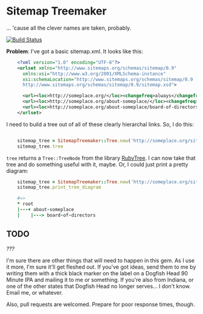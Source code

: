 # Sitemap Treemaker
... 'cause all the clever names are taken, probably.

[![Build Status](https://travis-ci.org/mileszs/sitemap_treemaker.svg?branch=master)](https://travis-ci.org/mileszs/sitemap_treemaker)

**Problem**: I've got a basic sitemap.xml. It looks like this:

```xml
    <?xml version="1.0" encoding="UTF-8"?>
    <urlset xmlns="http://www.sitemaps.org/schemas/sitemap/0.9"
      xmlns:xsi="http://www.w3.org/2001/XMLSchema-instance"
      xsi:schemaLocation="http://www.sitemaps.org/schemas/sitemap/0.9
      http://www.sitemaps.org/schemas/sitemap/0.9/sitemap.xsd">

      <url><loc>http://someplace.org/</loc><changefreq>always</changefreq><priority>0.5</priority></url>
      <url><loc>http://someplace.org/about-someplace/</loc><changefreq>always</changefreq><priority>0.5</priority></url>
      <url><loc>http://someplace.org/about-someplace/board-of-directors/</loc><changefreq>always</changefreq><priority>0.5</priority></url>
    </urlset>
```

I need to build a tree out of all of these clearly hierarchal links. So, I do this:

```ruby

    sitemap_tree = SitemapTreemaker::Tree.new('http://someplace.org/sitemap.xml')
    sitemap_tree.tree
```

`tree` returns a `Tree::TreeNode` from the library [RubyTree](http://rubytree.rubyforge.org/). I can now take that tree and do something useful with it, maybe. Or, I could just print a pretty diagram:

```ruby
    sitemap_tree = SitemapTreemaker::Tree.new('http://someplace.org/sitemap.xml')
    sitemap_tree.print_tree_diagram

    #=>
    * root
    |---+ about-someplace
    |    |---> board-of-directors
```

## TODO

_???_

I'm sure there are other things that will need to happen in this gem. As I use it more, I'm sure it'll get fleshed out. If you've got ideas, send them to me by writing them with a thick black marker on the label on a Dogfish Head 90 Minute IPA and mailing it to me or something. If you're also from Indiana, or one of the other states that Dogfish Head no longer serves... I don't know. Email me, or whatever.

Also, pull requests are welcomed. Prepare for poor response times, though.
